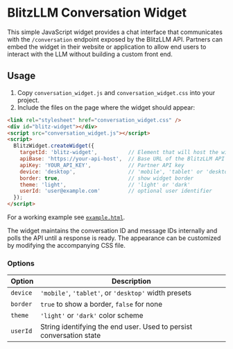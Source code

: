 # BlitzLLM Conversation Widget

This simple JavaScript widget provides a chat interface that communicates with
the `/conversation` endpoint exposed by the BlitzLLM API. Partners can embed the
widget in their website or application to allow end users to interact with the
LLM without building a custom front end.

## Usage

1. Copy `conversation_widget.js` and `conversation_widget.css` into your
   project.
2. Include the files on the page where the widget should appear:

```html
<link rel="stylesheet" href="conversation_widget.css" />
<div id="blitz-widget"></div>
<script src="conversation_widget.js"></script>
<script>
  BlitzWidget.createWidget({
    targetId: 'blitz-widget',          // Element that will host the widget
    apiBase: 'https://your-api-host',  // Base URL of the BlitzLLM API
    apiKey: 'YOUR_API_KEY',            // Partner API key
    device: 'desktop',                 // 'mobile', 'tablet' or 'desktop'
    border: true,                      // show widget border
    theme: 'light',                    // 'light' or 'dark'
    userId: 'user@example.com'         // optional user identifier
  });
</script>
```

For a working example see [`example.html`](example.html).

The widget maintains the conversation ID and message IDs internally and polls
the API until a response is ready. The appearance can be customized by modifying
the accompanying CSS file.

### Options

| Option | Description |
|--------|-------------|
| `device` | `'mobile'`, `'tablet'`, or `'desktop'` width presets |
| `border` | `true` to show a border, `false` for none |
| `theme` | `'light'` or `'dark'` color scheme |
| `userId` | String identifying the end user. Used to persist conversation state |

